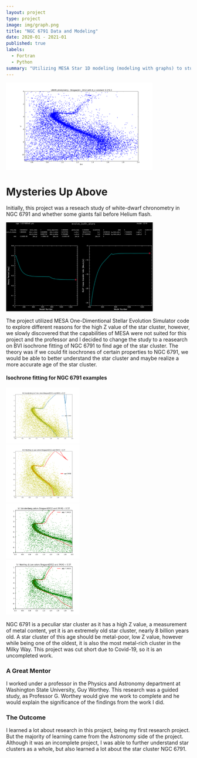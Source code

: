 ```yaml
---
layout: project
type: project
image: img/graph.png
title: "NGC 6791 Data and Modeling"
date: 2020-01 - 2021-01
published: true
labels:
  - Fortran
  - Python
summary: "Utilizing MESA Star 1D modeling (modeling with graphs) to study NGC 6791"
---
```


<div class="text-center p-4">
  <img width="400px" src="../img/graph.png" class="img-thumbnail" >
</div>

# Mysteries Up Above
Initially, this project was a reseach study of white-dwarf chronometry in NGC 6791 and whether some giants fail before Helium flash. 

<div class="text-center p-4">
  <img width="400px" src="../img/ngcImg/starFormation2.png" class="img-thumbnail" >
</div>

The project utilized MESA One-Dimentional Stellar Evolution Simulator code to explore different reasons for the high Z value of the star cluster, however, we slowly discovered that the capabilities of MESA were not suited for this project and the professor and I decided to change the study to a reasearch on BVI isochrone fitting of NGC 6791 to find age of the star cluster. The theory was if we could fit isochrones of certain properties to NGC 6791, we would be able to better understand the star cluster and maybe realize a more accurate age of the star cluster.

#### Isochrone fitting for NGC 6791 examples
<div class="text-center p-4">
  <img width="200px" src="../img/ngcImg/bvvan.png" class="img-inline" >
</div>
<div class="text-center p-4">
  <img width="200px" src="../img/ngcImg/bvworthey.png" class="img-inline" >
</div>
<div class="text-center p-4">
  <img width="200px" src="../img/ngcImg/vivan.png" class="img-thumbnail" >
</div>
<div class="text-center p-4">
  <img width="200px" src="../img/ngcImg/viworthey.png" class="img-thumbnail" >
</div>

NGC 6791 is a peculiar star cluster as it has a high Z value, a measurement of metal content, yet it is an extremely old star cluster, nearly 8 billion years old. A star cluster of this age should be metal-poor, low Z value, however while being one of the oldest, it is also the most metal-rich cluster in the Milky Way. 
This project was cut short due to Covid-19, so it is an uncompleted work. 

### A Great Mentor
I worked under a professor in the Physics and Astronomy department at Washington State University, Guy Worthey. This research was a guided study, as Professor G. Worthey would give me work to complete and he would explain the significance of the findings from the work I did.

### The Outcome
I learned a lot about research in this project, being my first research project. But the majority of learning came from the Astronomy side of the project. Although it was an incomplete project, I was able to further understand star clusters as a whole, but also learned a lot about the star cluster NGC 6791.
